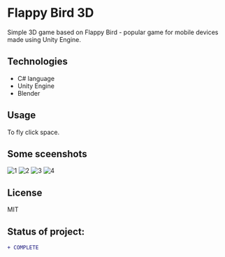 # Flappy Bird 3D

Simple 3D game based on Flappy Bird - popular game for mobile devices made using Unity Engine.

## Technologies

* C# language
* Unity Engine
* Blender 

## Usage
To fly click space.

## Some sceenshots
![1](https://github.com/aleksanderbies/Unity3D-flappy-bird/blob/master/screenshots/ss1.png?raw=true)
![2](https://github.com/aleksanderbies/Unity3D-flappy-bird/blob/master/screenshots/ss2.png?raw=true)
![3](https://github.com/aleksanderbies/Unity3D-flappy-bird/blob/master/screenshots/ss3.png?raw=true)
![4](https://github.com/aleksanderbies/Unity3D-flappy-bird/blob/master/screenshots/ss4.png?raw=true)

License
----

MIT

## Status of project: 
```diff 
+ COMPLETE
```

